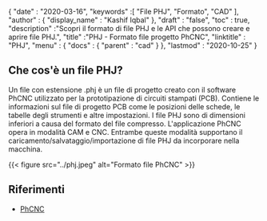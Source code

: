 {
  "date" : "2020-03-16",
  "keywords" :[ "File PHJ", "Formato", "CAD" ],
  "author" : {
    "display_name" : "Kashif Iqbal"
},
  "draft" : "false",
  "toc" : true,
  "description" :"Scopri il formato di file PHJ e le API che possono creare e aprire file PHJ.",
  "title" :"PHJ - Formato file progetto PhCNC",
  "linktitle" : "PHJ",
  "menu" : {
    "docs" : {
      "parent" : "cad"
}
},
  "lastmod" : "2020-10-25"
}

## Che cos'è un file PHJ?

Un file con estensione .phj è un file di progetto creato con il software PhCNC utilizzato per la prototipazione di circuiti stampati (PCB). Contiene le informazioni sul file di progetto PCB come le posizioni delle schede, le tabelle degli strumenti e altre impostazioni. I file PHJ sono di dimensioni inferiori a causa del formato del file compresso. L'applicazione PhCNC opera in modalità CAM e CNC. Entrambe queste modalità supportano il caricamento/salvataggio/importazione di file PHJ da incorporare nella macchina.

{{< figure src="../phj.jpeg" alt="Formato file PhCNC" >}}

## Riferimenti

* [PhCNC](https://www.accuratecnc.com/PhCNC.php)


